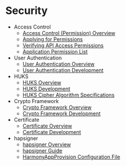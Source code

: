 # Security

- Access Control  
  - [Access Control (Permission) Overview](accesstoken-overview.md)
  - [Applying for Permissions](accesstoken-guidelines.md)
  - [Verifying API Access Permissions](permission-verify-guidelines.md)
  - [Application Permission List](permission-list.md)
- User Authentication
  - [User Authentication Overview](userauth-overview.md)
  - [User Authentication Development](userauth-guidelines.md)
- HUKS
  - [HUKS Overview](huks-overview.md)
  - [HUKS Development](huks-guidelines.md)
  - [HUKS Cipher Algorithm Specifications](huks-appendix.md)
- Crypto Framework
  - [Crypto Framework Overview](cryptoFramework-overview.md)
  - [Crypto Framework Development](cryptoFramework-guidelines.md)
- Certificate
  - [Certificate Overview](cert-overview.md)
  - [Certificate Development](cert-guidelines.md)
- hapsigner 
  - [hapsigner Overview](hapsigntool-overview.md)
  - [hapsigner Guide](hapsigntool-guidelines.md)
  - [HarmonyAppProvision Configuration File](app-provision-structure.md)